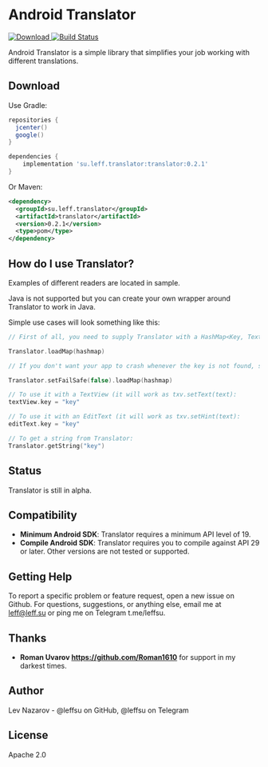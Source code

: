 Android Translator
=====

[ ![Download](https://api.bintray.com/packages/leffsu/translator/translator/images/download.svg) ](https://bintray.com/leffsu/translator/translator/_latestVersion) [![Build Status](https://travis-ci.org/leffsu/Android_Translator.svg?branch=master)](https://travis-ci.org/leffsu/Android_Translator)

Android Translator is a simple library that simplifies your job working with different translations.

Download
--------
Use Gradle:

```gradle
repositories {
  jcenter()
  google()
}

dependencies {
    implementation 'su.leff.translator:translator:0.2.1'
}
```

Or Maven:

```xml
<dependency>
  <groupId>su.leff.translator</groupId>
  <artifactId>translator</artifactId>
  <version>0.2.1</version>
  <type>pom</type>
</dependency>
```

How do I use Translator?
-------------------

Examples of different readers are located in sample.

Java is not supported but you can create your own wrapper around Translator to work in Java.

Simple use cases will look something like this:

```Kotlin
// First of all, you need to supply Translator with a HashMap<Key, Text>:

Translator.loadMap(hashmap)

// If you don't want your app to crash whenever the key is not found, set it up like this:

Translator.setFailSafe(false).loadMap(hashmap)

// To use it with a TextView (it will work as txv.setText(text):
textView.key = "key"

// To use it with an EditText (it will work as txv.setHint(text):
editText.key = "key"

// To get a string from Translator:
Translator.getString("key")
```

Status
------
Translator is still in alpha.

Compatibility
-------------

 * **Minimum Android SDK**: Translator requires a minimum API level of 19.
 * **Compile Android SDK**: Translator requires you to compile against API 29 or later. Other versions are not tested or supported.
 
Getting Help
------------
To report a specific problem or feature request, open a new issue on Github. For questions, suggestions, or
anything else, email me at leff@leff.su or ping me on Telegram t.me/leffsu.

Thanks
------
* **Roman Uvarov https://github.com/Roman1610** for support in my darkest times.

Author
------
Lev Nazarov - @leffsu on GitHub, @leffsu on Telegram

License
-------
Apache 2.0